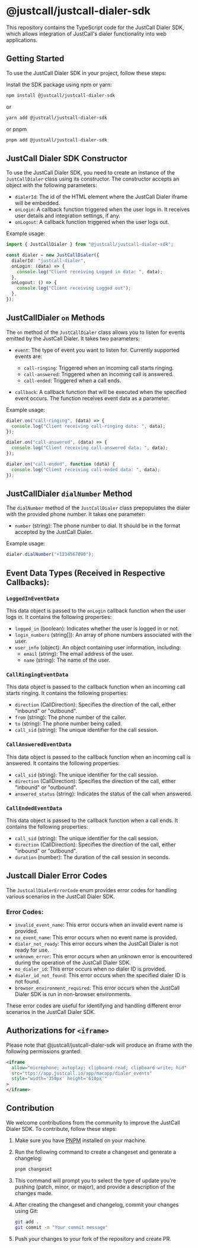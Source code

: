 # @justcall/justcall-dialer-sdk

This repository contains the TypeScript code for the JustCall Dialer SDK, which allows integration of JustCall's dialer functionality into web applications.

## Getting Started

To use the JustCall Dialer SDK in your project, follow these steps:

Install the SDK package using npm or yarn:

```bash
npm install @justcall/justcall-dialer-sdk
```

or

```bash
yarn add @justcall/justcall-dialer-sdk
```

or pnpm

```bash
pnpm add @justcall/justcall-dialer-sdk
```

## JustCall Dialer SDK Constructor

To use the JustCall Dialer SDK, you need to create an instance of the `JustCallDialer` class using its constructor. The constructor accepts an object with the following parameters:

- `dialerId`: The id of the HTML element where the JustCall Dialer iframe will be embedded.
- `onLogin`: A callback function triggered when the user logs in. It receives user details and integration settings, if any.
- `onLogout`: A callback function triggered when the user logs out.

Example usage:

```typescript
import { JustCallDialer } from "@justcall/justcall-dialer-sdk";

const dialer = new JustCallDialer({
  dialerId: "justcall-dialer",
  onLogin: (data) => {
    console.log("Client receiving Logged in data: ", data);
  },
  onLogout: () => {
    console.log("Client receiving Logged out");
  },
});
```

## JustCallDialer `on` Methods

The `on` method of the `JustCallDialer` class allows you to listen for events emitted by the JustCall Dialer. It takes two parameters:

- `event`: The type of event you want to listen for. Currently supported events are:

  - `call-ringing`: Triggered when an incoming call starts ringing.
  - `call-answered`: Triggered when an incoming call is answered.
  - `call-ended`: Triggered when a call ends.

- `callback`: A callback function that will be executed when the specified event occurs. The function receives event data as a parameter.

Example usage:

```typescript
dialer.on("call-ringing", (data) => {
  console.log("Client receiving call-ringing data: ", data);
});

dialer.on("call-answered", (data) => {
  console.log("Client receiving call-answered data: ", data);
});

dialer.on("call-ended", function (data) {
  console.log("Client receiving call-ended data: ", data);
});
```

## JustCallDialer `dialNumber` Method

The `dialNumber` method of the `JustCallDialer` class prepopulates the dialer with the provided phone number. It takes one parameter:

- `number` (string): The phone number to dial. It should be in the format accepted by the JustCall Dialer.

Example usage:

```typescript
dialer.dialNumber("+1234567890");
```

## Event Data Types (Received in Respective Callbacks):

### `LoggedInEventData`

This data object is passed to the `onLogin` callback function when the user logs in. It contains the following properties:

- `logged_in` (boolean): Indicates whether the user is logged in or not.
- `login_numbers` (string[]): An array of phone numbers associated with the user.
- `user_info` (object): An object containing user information, including:
  - `email` (string): The email address of the user.
  - `name` (string): The name of the user.

### `CallRingingEventData`

This data object is passed to the callback function when an incoming call starts ringing. It contains the following properties:

- `direction` (CallDirection): Specifies the direction of the call, either "inbound" or "outbound".
- `from` (string): The phone number of the caller.
- `to` (string): The phone number being called.
- `call_sid` (string): The unique identifier for the call session.

### `CallAnsweredEventData`

This data object is passed to the callback function when an incoming call is answered. It contains the following properties:

- `call_sid` (string): The unique identifier for the call session.
- `direction` (CallDirection): Specifies the direction of the call, either "inbound" or "outbound".
- `answered_status` (string): Indicates the status of the call when answered.

### `CallEndedEventData`

This data object is passed to the callback function when a call ends. It contains the following properties:

- `call_sid` (string): The unique identifier for the call session.
- `direction` (CallDirection): Specifies the direction of the call, either "inbound" or "outbound".
- `duration` (number): The duration of the call session in seconds.

## Justcall Dialer Error Codes

The `JustcallDialerErrorCode` enum provides error codes for handling various scenarios in the JustCall Dialer SDK.

### Error Codes:

- `invalid_event_name`: This error occurs when an invalid event name is provided.
- `no_event_name`: This error occurs when no event name is provided.
- `dialer_not_ready`: This error occurs when the JustCall Dialer is not ready for use.
- `unknown_error`: This error occurs when an unknown error is encountered during the operation of the JustCall Dialer SDK.
- `no_dialer_id`: This error occurs when no dialer ID is provided.
- `dialer_id_not_found`: This error occurs when the specified dialer ID is not found.
- `browser_environment_required`: This error occurs when the JustCall Dialer SDK is run in non-browser environments.

These error codes are useful for identifying and handling different error scenarios in the JustCall Dialer SDK.

## Authorizations for `<iframe>`

Please note that @justcall/justcall-dialer-sdk will produce an iframe with the following permissions granted:

```html
<iframe
  allow="microphone; autoplay; clipboard-read; clipboard-write; hid"
  src="ttps://app.justcall.io/app/macapp/dialer_events"
  style="width='350px' height='610px'"
>
</iframe>
```

## Contribution

We welcome contributions from the community to improve the JustCall Dialer SDK. To contribute, follow these steps:

1. Make sure you have [PNPM](https://pnpm.io/) installed on your machine.

2. Run the following command to create a changeset and generate a changelog:

   ```bash
   pnpm changeset
   ```

3. This command will prompt you to select the type of update you're pushing (patch, minor, or major), and provide a description of the changes made.

4. After creating the changeset and changelog, commit your changes using Git:

   ```bash
   git add .
   git commit -m "Your commit message"
   ```

5. Push your changes to your fork of the repository and create PR.
